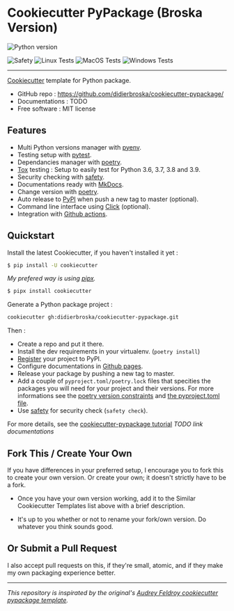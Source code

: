 # Cookiecutter PyPackage (Broska Version)

![Python version](https://img.shields.io/badge/python-3.6%20%7C%203.7%20%7C%203.8%20%7C%203.9-blue)

![Safety](https://github.com/didierbroska/cookiecutter-pypackage/workflows/Safety/badge.svg) ![Linux Tests](https://github.com/didierbroska/cookiecutter-pypackage/workflows/Linux%20Tests/badge.svg) ![MacOS Tests](https://github.com/didierbroska/cookiecutter-pypackage/workflows/MacOs%20Tests/badge.svg) ![Windows Tests](https://github.com/didierbroska/cookiecutter-pypackage/workflows/Windows%20Tests/badge.svg)

---

[Cookiecutter](https://github.com/cookiecutter/cookiecutter
) template for Python package.

- GitHub repo : https://github.com/didierbroska/cookiecutter-pypackage/
- Documentations : TODO
- Free software : MIT license

## Features

- Multi Python versions manager with [pyenv](https://github.com/pyenv/pyenv).
- Testing setup with [pytest](https://docs.pytest.org/en/stable/).
- Dependancies manager with [poetry](https://python-poetry.org/).
- [Tox](https://tox.readthedocs.io/en/latest/) testing : Setup to easily test for Python 3.6, 3.7, 3.8 and 3.9.
- Security checking with [safety](https://github.com/pyupio/safety).
- Documentations ready with [MkDocs](https://www.mkdocs.org/).
- Change version with [poetry](https://python-poetry.org/).
- Auto release to [PyPI](https://pypi.org/) when push a new tag to master (optional).
- Command line interface using [Click](https://click.palletsprojects.com/en/7.x/) (optional).
- Integration with [Github actions](https://github.com/features/actions).

## Quickstart

Install the latest Cookiecutter, if you haven't installed it yet :

```bash
$ pip install -U cookiecutter
```

*My prefered way is using [pipx](https://pipxproject.github.io/pipx/).*

```bash
$ pipx install cookiecutter
```

Generate a Python package project :

```bash
cookiecutter gh:didierbroska/cookiecutter-pypackage.git
```

Then :

- Create a repo and put it there.
- Install the dev requirements in your virtualenv. (`poetry install`)
- [Register](https://packaging.python.org/tutorials/packaging-projects/#uploading-the-distribution-archives) your project to PyPI.
- Configure documentations in [Github pages](https://pages.github.com/).
- Release your package by pushing a new tag to master.
- Add a couple of `pyproject.toml/poetry.lock` files that specities the packages you will need for your project and their versions. For more informations see the [poetry version constraints](https://python-poetry.org/docs/dependency-specification/) and [the pyproject.toml file](https://python-poetry.org/docs/pyproject/).
- Use [safety](https://github.com/pyupio/safety) for security check (`safety check`).

For more details, see the [cookiecutter-pypackage tutorial](#) *TODO link documentations*

## Fork This / Create Your Own

If you have differences in your preferred setup, I encourage you to fork this to create your own version. Or create your own; it doesn't strictly have to be a fork.

- Once you have your own version working, add it to the Similar Cookiecutter Templates list above with a brief description.

- It's up to you whether or not to rename your fork/own version. Do whatever you think sounds good.

## Or Submit a Pull Request

I also accept pull requests on this, if they're small, atomic, and if they make my own packaging experience better.

---

*This repository is inspirated by the original's [Audrey Feldroy cookiecutter pypackage template](https://github.com/audreyfeldroy/cookiecutter-pypackage).*
